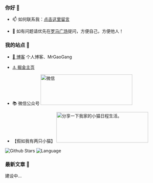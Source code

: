 ### 你好 👋

- 📫 如何联系我：[点击这里留言](https://github.com/MrGaoGang/mrgaogang.github.io/issues)
- 👯 如有问题请优先在[罗马广场](https://github.com/MrGaoGang/mrgaogang/issues?q=is%3Aissue)提问，方便自己，方便他人！

  <link rel="stylesheet" href="devicon.min.css">


### 我的站点 📍

- [🔴 博客](http://mrgaogang.github.io/)   个人博客、MrGaoGang 

- [⚓ 掘金主页](https://juejin.im/user/1697301684039869/posts?sort=popular)  

- 📚 微信公众号 <img src="https://p1-juejin.byteimg.com/tos-cn-i-k3u1fbpfcp/30ffc78d32144262b56c63e2022aeac0~tplv-k3u1fbpfcp-zoom-1.image" alt="微信" width="300px" height="100px" />

- 【假如我有两只小猫】 <img src="https://p6-juejin.byteimg.com/tos-cn-i-k3u1fbpfcp/5c67102262d84d1ca2c7ccd447515bd2~tplv-k3u1fbpfcp-watermark.image" width="300px" height="100px" title="分享一下我家的小猫日程生活。"  />



![Github Stars](https://github-readme-stats.vercel.app/api?username=mrgaogang&show_icons=true&hide=contribs)
![Language](https://github-readme-stats.vercel.app/api/top-langs/?username=mrgaogang&layout=compact)



### 最新文章 📄

建设中...







